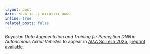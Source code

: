 ```yaml
---
layout: post
date: 2024-12-11 01:01:01-0600
inline: true
related_posts: false
---
```


*Bayesian Data Augmentation and Training for Perception DNN in Autonomous Aerial Vehicles* to appear in [AIAA SciTech 2025](https://www.aiaa.org/SciTech), [preprint available](https://arxiv.org/abs/2412.07655).
